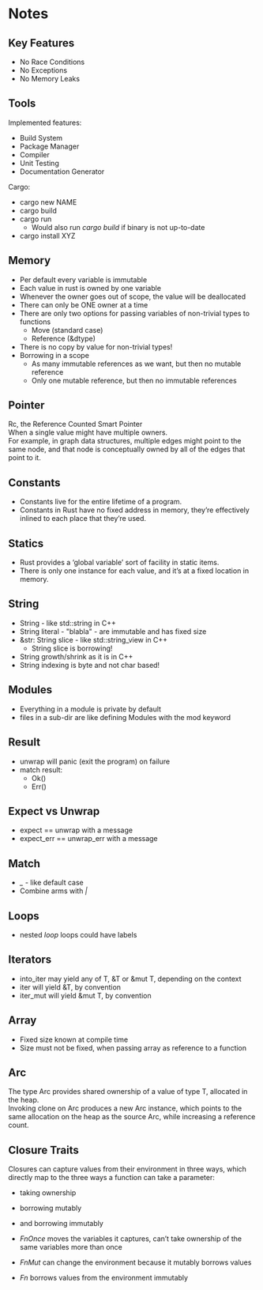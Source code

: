 # Notes

## Key Features

- No Race Conditions
- No Exceptions
- No Memory Leaks

## Tools

Implemented features:

- Build System
- Package Manager
- Compiler
- Unit Testing
- Documentation Generator

Cargo:

- cargo new NAME
- cargo build
- cargo run
  - Would also run *cargo build* if binary is not up-to-date
- cargo install XYZ

## Memory

- Per default every variable is immutable
- Each value in rust is owned by one variable
- Whenever the owner goes out of scope, the value will be deallocated
- There can only be ONE owner at a time
- There are only two options for passing variables of non-trivial types to functions
  - Move (standard case)
  - Reference (&dtype)
- There is no copy by value for non-trivial types!
- Borrowing in a scope
  - As many immutable references as we want, but then no mutable reference
  - Only one mutable reference, but then no immutable references

## Pointer

Rc<T>, the Reference Counted Smart Pointer  
When a single value might have multiple owners.  
For example, in graph data structures, multiple edges might point to the same node, and that node is conceptually owned by all of the edges that point to it.

## Constants

- Constants live for the entire lifetime of a program.  
- Constants in Rust have no fixed address in memory, they’re effectively inlined to each place that they’re used.  

## Statics

- Rust provides a ‘global variable’ sort of facility in static items.  
- There is only one instance for each value, and it’s at a fixed location in memory.

## String

- String - like std::string in C++
- String literal - "blabla" - are immutable and has fixed size
- &str: String slice - like std::string_view in C++
  - String slice is borrowing!
- String growth/shrink as it is in C++
- String indexing is byte and not char based!

## Modules

- Everything in a module is private by default
- files in a sub-dir are like defining Modules with the mod keyword

## Result

- unwrap will panic (exit the program) on failure
- match result:
  - Ok()
  - Err()

## Expect vs Unwrap

- expect == unwrap with a message
- expect_err == unwrap_err with a message

## Match

- *_* - like default case
- Combine arms with *|*

## Loops

- nested *loop* loops could have labels

## Iterators

- into_iter may yield any of T, &T or &mut T, depending on the context
- iter will yield &T, by convention
- iter_mut will yield &mut T, by convention

## Array

- Fixed size known at compile time
- Size must not be fixed, when passing array as reference to a function

## Arc

The type Arc<T> provides shared ownership of a value of type T, allocated in the heap.  
Invoking clone on Arc produces a new Arc instance, which points to the same allocation on the heap as the source Arc, while increasing a reference count.

## Closure Traits

Closures can capture values from their environment in three ways, which directly map to the three ways a function can take a parameter:

- taking ownership
- borrowing mutably
- and borrowing immutably

- *FnOnce* moves the variables it captures, can’t take ownership of the same variables more than once
- *FnMut* can change the environment because it mutably borrows values
- *Fn* borrows values from the environment immutably

